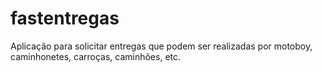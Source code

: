 # fastentregas
Aplicação para solicitar entregas que podem ser realizadas por motoboy, caminhonetes, carroças, caminhões, etc.
